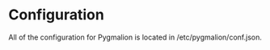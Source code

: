 Configuration
=============

All of the configuration for Pygmalion is located in /etc/pygmalion/conf.json.